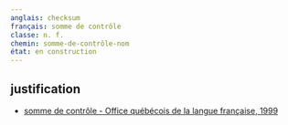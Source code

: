 ```yaml
---
anglais: checksum
français: somme de contrôle
classe: n. f.
chemin: somme-de-contrôle-nom
état: en construction
---
```

## justification

- [somme de contrôle - Office québécois de la langue française, 1999](https://vitrinelinguistique.oqlf.gouv.qc.ca/fiche-gdt/fiche/2074752/somme-de-controle)
